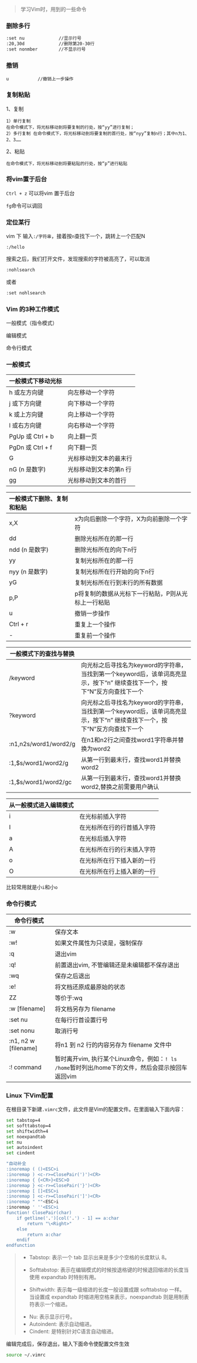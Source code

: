> 学习Vim时，用到的一些命令



###  删除多行

```bash
:set nu				//显示行号
:20,30d				//删除第20-30行
:set nonmber		//不显示行号
```

### 撤销

```
u			//撤销上一步操作
```

###  复制粘贴

1、复制

```
1）单行复制
在命令模式下，将光标移动到将要复制的行处，按“yy”进行复制；
2）多行复制 在命令模式下，将光标移动到将要复制的首行处，按“nyy”复制n行；其中n为1、2、3……
```

2、粘贴

```
在命令模式下，将光标移动到将要粘贴的行处，按“p”进行粘贴
```

### 将vim置于后台

`Ctrl + z` 可以将vim 置于后台

`fg`命令可以调回

###  定位某行

vim 下 输入`:/字符串`，接着按`n`查找下一个，跳转上一个匹配N

```
:/hello
```

搜索之后，我们打开文件，发现搜索的字符被高亮了，可以取消

```bash
:nohlsearch
```

或者

```bash
:set nohlsearch
```



### Vim 的3种工作模式

一般模式（指令模式）

编辑模式

命令行模式



### 一般模式

| 一般模式下移动光标 |                        |
| ------------------ | ---------------------- |
| h 或左方向键       | 向左移动一个字符       |
| j 或下方向键       | 向下移动一个字符       |
| k 或上方向键       | 向上移动一个字符       |
| l 或右方向键       | 向右移动一个字符       |
| PgUp 或 Ctrl + b   | 向上翻一页             |
| PgDn 或 Ctrl + f   | 向下翻一页             |
| G                  | 光标移动到文本的最末行 |
| nG  (n 是数字)     | 光标移动到文本的第n 行 |
| gg                 | 光标移动到文本的首行   |



| 一般模式下删除、复制和粘贴 |                                                    |
| :------------------------- | :------------------------------------------------- |
| x,X                        | x为向后删除一个字符，X为向前删除一个字符           |
| dd                         | 删除光标所在的那一行                               |
| ndd (n 是数字)             | 删除光标所在的向下n行                              |
| yy                         | 复制光标所在的那一行                               |
| nyy (n 是数字)             | 复制光标所在行开始的向下n行                        |
| yG                         | 复制光标所在行到末行的所有数据                     |
| p,P                        | p将复制的数据从光标下一行粘贴，P则从光标上一行粘贴 |
| u                          | 撤销一步操作                                       |
| Ctrl + r                   | 重复上一个操作                                     |
| -                          | 重复前一个操作                                     |

| 一般模式下的查找与替换 |                                                              |
| ---------------------- | :----------------------------------------------------------- |
| /keyword               | 向光标之后寻找名为keyword的字符串，当找到第一个keyword后，该单词高亮显示，按下“n” 继续查找下一个，按下“N”反方向查找下一个 |
| ?keyword               | 向光标之后寻找名为keyword的字符串，当找到第一个keyword后，该单词高亮显示，按下“n” 继续查找下一个，按下“N”反方向查找下一个 |
| :n1,n2s/word1/word2/g  | 在n1和n2行之间查找word1字符串并替换为word2                   |
| :1,$s/word1/word2/g    | 从第一行到最末行，查找word1并替换word2                       |
| :1,$s/word1/word2/gc   | 从第一行到最末行，查找word1并替换word2,替换之前需要用户确认  |

| 从一般模式进入编辑模式 |                            |
| ---------------------- | -------------------------- |
| i                      | 在光标前插入字符           |
| I                      | 在光标所在行的行首插入字符 |
| a                      | 在光标后插入字符           |
| A                      | 在光标所在行的行末插入字符 |
| o                      | 在光标所在行下插入新的一行 |
| O                      | 在光标所在行上插入新的一行 |

比较常用就是小`i`和小`o`

### 命令行模式

| 命令行模式           |                                                              |
| -------------------- | ------------------------------------------------------------ |
| :w                   | 保存文本                                                     |
| :w!                  | 如果文件属性为只读是，强制保存                               |
| :q                   | 退出vim                                                      |
| :q!                  | 前置退出vim, 不管编辑还是未编辑都不保存退出                  |
| :wq                  | 保存之后退出                                                 |
| :e!                  | 将文档还原成最原始的状态                                     |
| ZZ                   | 等价于:wq                                                    |
| :w [filename]        | 将文档另存为 filename                                        |
| :set nu              | 在每行行首设置行号                                           |
| :set nonu            | 取消行号                                                     |
| :n1, n2 w [filename] | 将n1 到 n2 行的内容另存为 filename 文件中                    |
| :! command           | 暂时离开vim, 执行某个Linux命令，例如：`! ls /home`暂时列出/home下的文件，然后会提示按回车返回vim |



### Linux 下Vim配置

在根目录下新建`.vimrc`文件，此文件是Vim的配置文件。在里面输入下面内容：

```bash
set tabstop=4 
set softtabstop=4 
set shiftwidth=4 
set noexpandtab 
set nu  
set autoindent 
set cindent

"自动补全
:inoremap ( ()<ESC>i
:inoremap ) <c-r>=ClosePair(')')<CR>
:inoremap { {<CR>}<ESC>O
:inoremap } <c-r>=ClosePair('}')<CR>
:inoremap [ []<ESC>i
:inoremap ] <c-r>=ClosePair(']')<CR>
:inoremap " ""<ESC>i
:inoremap ' ''<ESC>i
function! ClosePair(char)
    if getline('.')[col('.') - 1] == a:char
        return "\<Right>"
    else
        return a:char
    endif
endfunction
```

> * Tabstop: 表示一个 tab 显示出来是多少个空格的长度默认 8。
>
> * Softtabstop: 表示在编辑模式的时候按退格键的时候退回缩进的长度当使用 expandtab 时特别有用。
>
> * Shiftwidth: 表示每一级缩进的长度一般设置成跟 softtabstop 一样。 当设置成 expandtab 时缩进用空格来表示，noexpandtab 则是用制表符表示一个缩进。
>
> - Nu: 表示显示行号。
> - Autoindent: 表示自动缩进。
> - Cindent: 是特别针对C语言自动缩进。

编辑完成后，保存退出，输入下面命令使配置文件生效

```bash
source ~/.vimrc
```

